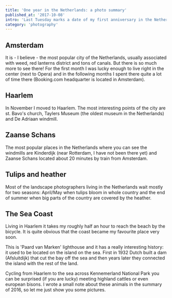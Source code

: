 ```yaml
---
title: 'One year in the Netherlands: a photo summary'
published_at: '2017-10-08'
intro: 'Last Tuesday marks a date of my first anniversary in the Netherlands. I decided to browse my hard drive and find some photos that I can share. I invite you to watch classic frames from the country of Rembrandt: windmills, tulips, canals, but also some less traditional frames.'
category: 'photography'
---
```


## Amsterdam

It is - I believe - the most popular city of the Netherlands, usually associated with weed, red lanterns district and tons of canals. But there is so much more to see there! For the first month I was lucky enough to live right in the center (next to Opera) and in the following months I spent there quite a lot of time there (Booking.com headquarter is located in Amsterdam).

<photo-lazy src="https://lukaszrados.pl/upload/stories/rok-w-holandii/119.jpg" padding-bottom="66.666"></photo-lazy>

<photo-lazy src="https://lukaszrados.pl/upload/stories/rok-w-holandii/120.jpg" padding-bottom="66.666"></photo-lazy>

<photo-lazy src="https://lukaszrados.pl/upload/stories/rok-w-holandii/121.jpg" padding-bottom="66.666"></photo-lazy>

<photo-lazy src="https://lukaszrados.pl/upload/stories/rok-w-holandii/122.jpg" padding-bottom="66.666"></photo-lazy>

<photo-lazy src="https://lukaszrados.pl/upload/stories/rok-w-holandii/123.jpg" padding-bottom="66.666"></photo-lazy>

## Haarlem

In November I moved to Haarlem. The most interesting points of the city are st. Bavo's church, Taylers Museum (the oldest museum in the Netherlands) and De Adriaan windmill.

<photo-lazy src="https://lukaszrados.pl/upload/stories/rok-w-holandii/126.jpg" padding-bottom="66.666"></photo-lazy>

<photo-lazy src="https://lukaszrados.pl/upload/stories/rok-w-holandii/127.jpg" padding-bottom="150"></photo-lazy>

<photo-lazy src="https://lukaszrados.pl/upload/stories/rok-w-holandii/128.jpg" padding-bottom="150"></photo-lazy>

<photo-lazy src="https://lukaszrados.pl/upload/stories/rok-w-holandii/129.jpg" padding-bottom="150"></photo-lazy>

## Zaanse Schans

The most popular places in the Netherlands where you can see the windmills are Kinderdijk (near Rotterdam, I have not been there yet) and Zaanse Schans located about 20 minutes by train from Amsterdam.

<photo-lazy src="https://lukaszrados.pl/upload/stories/rok-w-holandii/132.jpg" padding-bottom="66.666"></photo-lazy>

<photo-lazy src="https://lukaszrados.pl/upload/stories/rok-w-holandii/133.jpg" padding-bottom="66.666"></photo-lazy>

<photo-lazy src="https://lukaszrados.pl/upload/stories/rok-w-holandii/134.jpg" padding-bottom="66.666"></photo-lazy>

<photo-lazy src="https://lukaszrados.pl/upload/stories/rok-w-holandii/135.jpg" padding-bottom="66.666"></photo-lazy>

<photo-lazy src="https://lukaszrados.pl/upload/stories/rok-w-holandii/136.jpg" padding-bottom="66.666"></photo-lazy>

<photo-lazy src="https://lukaszrados.pl/upload/stories/rok-w-holandii/137.jpg" padding-bottom="66.666"></photo-lazy>

## Tulips and heather

Most of the landscape photographers living in the Netherlands wait mostly for two seasons: April/May when tulips bloom in whole country and the end of summer when big parts of the country are covered by the heather.

<photo-lazy src="https://lukaszrados.pl/upload/stories/rok-w-holandii/140.jpg" padding-bottom="66.666"></photo-lazy>

<photo-lazy src="https://lukaszrados.pl/upload/stories/rok-w-holandii/141.jpg" padding-bottom="66.666"></photo-lazy>

<photo-lazy src="https://lukaszrados.pl/upload/stories/rok-w-holandii/142.jpg" padding-bottom="66.666"></photo-lazy>

<photo-lazy src="https://lukaszrados.pl/upload/stories/rok-w-holandii/143.jpg" padding-bottom="66.666"></photo-lazy>

<photo-lazy src="https://lukaszrados.pl/upload/stories/rok-w-holandii/144.jpg" padding-bottom="66.666"></photo-lazy>

<photo-lazy src="https://lukaszrados.pl/upload/stories/rok-w-holandii/145.jpg" padding-bottom="66.666"></photo-lazy>

<photo-lazy src="https://lukaszrados.pl/upload/stories/rok-w-holandii/171.jpg" padding-bottom="150"></photo-lazy>

## The Sea Coast

Living in Haarlem it takes my roughly half an hour to reach the beach by the bicycle. It is quite obvious that the coast became my favourite place very soon.

<photo-lazy src="https://lukaszrados.pl/upload/stories/rok-w-holandii/149.jpg" padding-bottom="66.666"></photo-lazy>

<photo-lazy src="https://lukaszrados.pl/upload/stories/rok-w-holandii/150.jpg" padding-bottom="150"></photo-lazy>

<photo-lazy src="https://lukaszrados.pl/upload/stories/rok-w-holandii/151.jpg" padding-bottom="150"></photo-lazy>

<photo-lazy src="https://lukaszrados.pl/upload/stories/rok-w-holandii/152.jpg" padding-bottom="150"></photo-lazy>

<photo-lazy src="https://lukaszrados.pl/upload/stories/rok-w-holandii/153.jpg" padding-bottom="66.666"></photo-lazy>

<photo-lazy src="https://lukaszrados.pl/upload/stories/rok-w-holandii/154.jpg" padding-bottom="66.666"></photo-lazy>

<photo-lazy src="https://lukaszrados.pl/upload/stories/rok-w-holandii/155.jpg" padding-bottom="66.666"></photo-lazy>

<photo-lazy src="https://lukaszrados.pl/upload/stories/rok-w-holandii/156.jpg" padding-bottom="66.666"></photo-lazy>

<photo-lazy src="https://lukaszrados.pl/upload/stories/rok-w-holandii/157.jpg" padding-bottom="66.666"></photo-lazy>

<photo-lazy src="https://lukaszrados.pl/upload/stories/rok-w-holandii/158.jpg" padding-bottom="66.666"></photo-lazy>

This is 'Paard van Marken' lighthouse and it has a really interesting history: it used to be located on the island on the sea. First in 1932 Dutch built a dam (Afsluitdijk) that cut the bay off the sea and then years later they connected the island with the rest of the land.

<photo-lazy src="https://lukaszrados.pl/upload/stories/rok-w-holandii/160.jpg" padding-bottom="66.666"></photo-lazy>

<photo-lazy src="https://lukaszrados.pl/upload/stories/rok-w-holandii/161.jpg" padding-bottom="66.666"></photo-lazy>

Cycling from Haarlem to the sea across Kennemerland National Park you can be surprised (if you are lucky) meeting highland cattles or even european bisons. I wrote a small note about these animals in the summary of 2016, so let me just show you some pictures.

<photo-lazy src="https://lukaszrados.pl/upload/stories/rok-w-holandii/163.jpg" padding-bottom="66.666"></photo-lazy>

<photo-lazy src="https://lukaszrados.pl/upload/stories/rok-w-holandii/164.jpg" padding-bottom="66.666"></photo-lazy>

<photo-lazy src="https://lukaszrados.pl/upload/stories/rok-w-holandii/165.jpg" padding-bottom="66.666"></photo-lazy>

<photo-lazy src="https://lukaszrados.pl/upload/stories/rok-w-holandii/166.jpg" padding-bottom="66.666"></photo-lazy>
